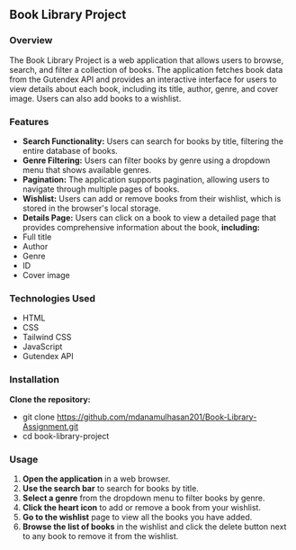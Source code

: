 ## Book Library Project
### Overview
The Book Library Project is a web application that allows users to browse, search, and filter a collection of books. The application fetches book data from the Gutendex API and provides an interactive interface for users to view details about each book, including its title, author, genre, and cover image. Users can also add books to a wishlist.

### Features
- **Search Functionality:** Users can search for books by title, filtering the entire database of books.
- **Genre Filtering:** Users can filter books by genre using a dropdown menu that shows available genres.
- **Pagination:** The application supports pagination, allowing users to navigate through multiple pages of books.
- **Wishlist:** Users can add or remove books from their wishlist, which is stored in the browser's local storage.
- **Details Page:** Users can click on a book to view a detailed page that provides comprehensive information about the book, **including:**
- Full title
- Author
- Genre
- ID
- Cover image

### Technologies Used
- HTML
- CSS
- Tailwind CSS
- JavaScript
- Gutendex API

### Installation
**Clone the repository:**
- git clone https://github.com/mdanamulhasan201/Book-Library-Assignment.git
- cd book-library-project

### Usage
1. **Open the application** in a web browser.
2. **Use the search bar** to search for books by title.
3. **Select a genre** from the dropdown menu to filter books by genre.
4. **Click the heart icon** to add or remove a book from your wishlist.
5. **Go to the wishlist** page to view all the books you have added.
6. **Browse the list of books** in the wishlist and click the delete button next to any book to remove it from the wishlist.

